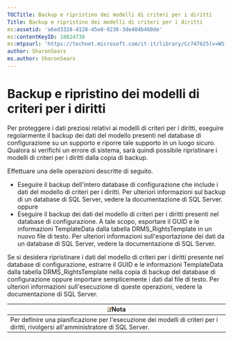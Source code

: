 ```yaml
---
TOCTitle: Backup e ripristino dei modelli di criteri per i diritti
Title: Backup e ripristino dei modelli di criteri per i diritti
ms:assetid: 'a6ed3328-4128-45e8-9236-3de484b460de'
ms:contentKeyID: 18824730
ms:mtpsurl: 'https://technet.microsoft.com/it-it/library/Cc747625(v=WS.10)'
author: SharonSears
ms.author: SharonSears
---
```


Backup e ripristino dei modelli di criteri per i diritti
========================================================

Per proteggere i dati preziosi relativi ai modelli di criteri per i diritti, eseguire regolarmente il backup dei dati del modello presenti nel database di configurazione su un supporto e riporre tale supporto in un luogo sicuro. Qualora si verifichi un errore di sistema, sarà quindi possibile ripristinare i modelli di criteri per i diritti dalla copia di backup.

Effettuare una delle operazioni descritte di seguito.

-   Eseguire il backup dell'intero database di configurazione che include i dati del modello di criteri per i diritti. Per ulteriori informazioni sul backup di un database di SQL Server, vedere la documentazione di SQL Server.
    oppure
-   Eseguire il backup dei dati del modello di criteri per i diritti presenti nel database di configurazione. A tale scopo, esportare il GUID e le informazioni TemplateData dalla tabella DRMS\_RightsTemplate in un nuovo file di testo. Per ulteriori informazioni sull'esportazione dei dati da un database di SQL Server, vedere la documentazione di SQL Server.

Se si desidera ripristinare i dati del modello di criteri per i diritti presente nel database di configurazione, estrarre il GUID e le informazioni TemplateData dalla tabella DRMS\_RightsTemplate nella copia di backup del database di configurazione oppure importare semplicemente i dati dal file di testo. Per ulteriori informazioni sull'esecuzione di queste operazioni, vedere la documentazione di SQL Server.

| ![](/security-updates/images/Cc747625.note(WS.10).gif)Nota                                                               |
|-------------------------------------------------------------------------------------------------------------------------------------|
| Per definire una pianificazione per l'esecuzione dei modelli di criteri per i diritti, rivolgersi all'amministratore di SQL Server. |
